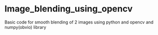 # Image_blending_using_opencv
Basic code for smooth blending of 2 images using python and opencv and numpy(obvio) library
